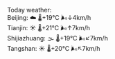 Today weather:  
Beijing: ☁️ 🌡️+19°C 🌬️↓4km/h  
Tianjin: ☀️ 🌡️+21°C 🌬️↑7km/h  
Shijiazhuang: 🌫  🌡️+19°C 🌬️↙7km/h  
Tangshan: ☀️ 🌡️+20°C 🌬️↖7km/h  
